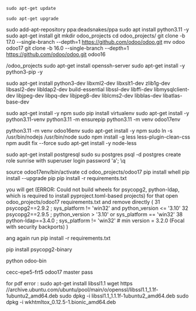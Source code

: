 ```
sudo apt-get update
```
```
sudo apt-get upgrade
```
sudo add-apt-repository ppa:deadsnakes/ppa
sudo apt install python3.11 -y
sudo apt-get install git
mkdir odoo_projects
cd odoo_projects/
git clone -b 17.0 --single-branch --depth=1 https://github.com/odoo/odoo.git
mv odoo odoo17
git clone -b 16.0 --single-branch --depth=1 https://github.com/odoo/odoo.git odoo16





/odoo_projects
sudo apt-get install openssh-server
sudo apt-get install -y python3-pip -y

sudo apt-get install python3-dev libxml2-dev libxslt1-dev zlib1g-dev libsasl2-dev libldap2-dev build-essential libssl-dev libffi-dev libmysqlclient-dev libjpeg-dev libpq-dev libjpeg8-dev liblcms2-dev libblas-dev libatlas-base-dev

sudo apt-get install -y npm
sudo pip install virtualenv
sudo apt-get install -y python3.11-venv
python3.11 -m ensurepip
python3.11 -m venv odoo17env

python3.11 -m venv odoo16env
sudo apt-get install -y npm
sudo ln -s /usr/bin/nodejs /usr/bin/node
sudo npm install -g less less-plugin-clean-css
npm audit fix --force
sudo apt-get install -y node-less

sudo apt-get install postgresql
sudo su postgres
psql -d postgres
create role sunrise with superuser login password 'a';
\q

source odoo17env/bin/activate
cd odoo_projects/odoo17
pip install whell
pip install --upgrade pip
pip install -r requirements.txt

you will get (ERROR: Could not build wheels for psycopg2, python-ldap, which is required to install pyproject.toml-based projects)
for that open odoo_projects/odoo17 requirements.txt and remove directly (
31 psycopg2==2.9.2 ; sys_platform != 'win32' and python_version <= '3.10'
32 psycopg2==2.9.5 ; python_version > '3.10' or sys_platform == 'win32'
38 python-ldap==3.4.0 ; sys_platform != 'win32'  # min version = 3.2.0 (Focal with security backports)
)

ang again run 
pip install -r requirements.txt

pip install psycopg2-binary

python odoo-bin

cecc-epe5-frt5 odoo17 master pass



for pdf error :
sudo apt-get install libssl1.1
wget https //archive.ubuntu.com/ubuntu/pool/main/o/openssl/libssl1.1_1.1f-1ubuntu2_amd64.deb
sudo dpkg -i libssl1.1_1.1.1f-1ubuntu2_amd64.deb
sudo dpkg -i wkhtmltox_0.12.5-1.bionic_amd64.deb
